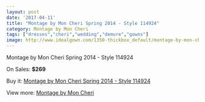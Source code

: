 ```yaml
---
layout: post
date: '2017-04-11'
title: "Montage by Mon Cheri Spring 2014 - Style 114924"
category: Montage by Mon Cheri
tags: ["dresses","cheri","wedding","demure","gowns"]
image: http://www.idealgown.com/1350-thickbox_default/montage-by-mon-cheri-spring-2014-style-114924.jpg
---
```

Montage by Mon Cheri Spring 2014 - Style 114924

On Sales: **$269**
<a href="https://www.idealgown.com/en/montage-by-mon-cheri/614-montage-by-mon-cheri-spring-2014-style-114924.html"><amp-img layout="responsive" width="600" height="600" src="//www.idealgown.com/1350-thickbox_default/montage-by-mon-cheri-spring-2014-style-114924.jpg" alt="Montage by Mon Cheri Spring 2014 - Style 114924 0" /></a>
<a href="https://www.idealgown.com/en/montage-by-mon-cheri/614-montage-by-mon-cheri-spring-2014-style-114924.html"><amp-img layout="responsive" width="600" height="600" src="//www.idealgown.com/1351-thickbox_default/montage-by-mon-cheri-spring-2014-style-114924.jpg" alt="Montage by Mon Cheri Spring 2014 - Style 114924 1" /></a>

Buy it: [Montage by Mon Cheri Spring 2014 - Style 114924](https://www.idealgown.com/en/montage-by-mon-cheri/614-montage-by-mon-cheri-spring-2014-style-114924.html "Montage by Mon Cheri Spring 2014 - Style 114924")

View more: [Montage by Mon Cheri](https://www.idealgown.com/en/9-montage-by-mon-cheri "Montage by Mon Cheri")